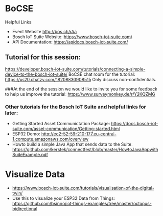 # BoCSE
Helpful Links

- Event Website http://bos.ch/rAa 
- Bosch IoT Suite Website: https://www.bosch-iot-suite.com/
- API Documentation: https://apidocs.bosch-iot-suite.com/

## Tutorial for this session:
https://developer.bosch-iot-suite.com/tutorials/connecting-a-simple-device-to-the-bosch-iot-suite/
BoCSE chat room for the tutorial: https://us20.chatzy.com/18208830908515 Only discuss non-confidentials. 

###At the end of the session we would like to invite you for some feedback to help us improve the tutorial:
https://www.surveymonkey.de/r/Y2KQZMG

### Other tutorials for the Bosch IoT Suite and helpful links for later:

- Getting Started Asset Communictation Package: https://docs.bosch-iot-suite.com/asset-communication/Getting-started.html
- ESP32 Demo: http://ec2-52-59-210-177.eu-central-1.compute.amazonaws.com/overview
- Howto build a simple Java App that sends data to the Suite: https://github.com/kerstek/connectfest/blob/master/HowtoJavaAppwithSuiteExample.pdf

# Visualize Data
- https://www.bosch-iot-suite.com/tutorials/visualisation-of-the-digital-twin/
- Use this to visualize your ESP32 Data from Things: https://github.com/bsinno/iot-things-examples/tree/master/octopus-bidirectional
